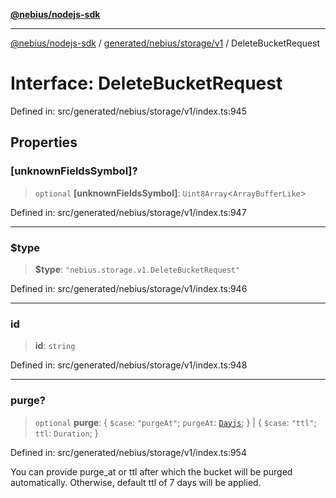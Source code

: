 [**@nebius/nodejs-sdk**](../../../../../README.md)

---

[@nebius/nodejs-sdk](../../../../../README.md) / [generated/nebius/storage/v1](../README.md) / DeleteBucketRequest

# Interface: DeleteBucketRequest

Defined in: src/generated/nebius/storage/v1/index.ts:945

## Properties

### \[unknownFieldsSymbol\]?

> `optional` **\[unknownFieldsSymbol\]**: `Uint8Array`\<`ArrayBufferLike`\>

Defined in: src/generated/nebius/storage/v1/index.ts:947

---

### $type

> **$type**: `"nebius.storage.v1.DeleteBucketRequest"`

Defined in: src/generated/nebius/storage/v1/index.ts:946

---

### id

> **id**: `string`

Defined in: src/generated/nebius/storage/v1/index.ts:948

---

### purge?

> `optional` **purge**: \{ `$case`: `"purgeAt"`; `purgeAt`: [`Dayjs`](../../../../../runtime/protos/core/dayjs/classes/Dayjs.md); \} \| \{ `$case`: `"ttl"`; `ttl`: `Duration`; \}

Defined in: src/generated/nebius/storage/v1/index.ts:954

You can provide purge_at or ttl after which the bucket will be purged automatically.
Otherwise, default ttl of 7 days will be applied.
